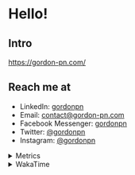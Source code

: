 # Hello!

## Intro

<https://gordon-pn.com/>

## Reach me at

- LinkedIn: [gordonpn](https://www.linkedin.com/in/gordonpn/)
- Email: [contact@gordon-pn.com](mailto:contact@gordon-pn.com)
- Facebook Messenger: [gordonpn](https://www.messenger.com/t/Gordonpn)
- Twitter: [@gordonpn](https://twitter.com/Gordonpn)
- Instagram: [@gordonpn](https://www.instagram.com/gordonpn/)

<details>
  <summary>Metrics</summary>

  <img align="center" src="https://github.com/gordonpn/gordonpn/blob/master/github-metrics.svg" alt="GitHub Metrics">

</details>

<details>
  <summary>WakaTime</summary>

  <!--START_SECTION:waka-->
📊 **This Week I Spent My Time On** 

```text
💬 Programming Languages: 
Other                    16 hrs 8 mins       ██████████████████░░░░░░░   71.28 % 
Java                     3 hrs 48 mins       ████░░░░░░░░░░░░░░░░░░░░░   16.83 % 
Markdown                 1 hr 15 mins        █░░░░░░░░░░░░░░░░░░░░░░░░   05.54 % 
CSV                      37 mins             █░░░░░░░░░░░░░░░░░░░░░░░░   02.78 % 
TypeScript               30 mins             █░░░░░░░░░░░░░░░░░░░░░░░░   02.24 % 

🔥 Editors: 
Chrome                   8 hrs 41 mins       ██████████░░░░░░░░░░░░░░░   38.34 % 
IntelliJ IDEA            5 hrs 27 mins       ██████░░░░░░░░░░░░░░░░░░░   24.10 % 
iTerm2                   2 hrs 29 mins       ███░░░░░░░░░░░░░░░░░░░░░░   11.01 % 
Slack                    2 hrs 18 mins       ███░░░░░░░░░░░░░░░░░░░░░░   10.15 % 
Messages                 1 hr 22 mins        ██░░░░░░░░░░░░░░░░░░░░░░░   06.06 % 
```


 Last Updated on 06/10/2025 16:28:47 UTC
<!--END_SECTION:waka-->
</details>
